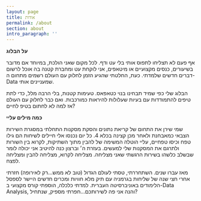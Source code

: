 ```yaml
---
layout: page
title: אודות
permalink: /about
section: about
intro_paragraph: ''
---
```

**על הבלוג**

אף פעם לא תצליחו לתפוס אותי בלי עט ודף. לכל מקום שאני הולכת, במיוחד אם מדובר בשיעורים, כנסים מקצועיים או מיטאפים, אני לוקחת עט ומחברת קטנה בה אוכל לרשום דברים חדשים שלמדתי. כעת, החלטתי שהגיע הזמן לחלוק עם העולם רשמים מתחום ה-Data שמעניינים אותי. 

הבלוג שלי כפי שמיד תבחינו בנוי כטאפאס. טעימות קטנות, בלי הרבה מלל, כדי לתת טיפים להתמודדות עם בעיות שעלולות להיראות כמורכבות. ואם כבר לחלוק עם העולם אז למה לא לחתום בטיפ לחיים? 

**כמה מילים עליי**

שמי שירן את התחום של קריאת נתונים והסקת מסקנות התחלתי במסגרת השירות הצבאי כמאבחנת ולאחר מכן קצינה בכלא 4. כל יום נכנסו אלי חיילים לשיחות הם גילו טפח וכיסו טפחיים, עליי הוטלה המשימה של להבין מתוך השתיקות, לקרוא בין השורות ולתרגם את המסקנות שלי למעשים. בעזרת ה׳ וברצון כנה להיטיב אני יכולה לומר שבשלב כלשהו בשירות הרגשתי שאני מצליחה. מצליחה לקרוא, מצליחה להבין ומצליחה לפצח.

מאז עברו שנים. השתחררתי, טסתי לעולם הגדול (טוב לא ממש...רק לאירופה) חזרתי אחרי חצי שנה של שליחות בגרמניה עם תיק מלא חוויות ומכרים חדשים היישר לספסל הלימודים באוניברסיטה העברית. למדתי כלכלה, הוספתי קורס מקצועי ב-Data Analysis, והנה אני פה לשירותכם...חפרתי מספיק, שנתחיל?
